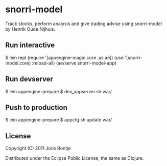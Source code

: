 # snorri-model

Track stocks, perform analysis and give trading advise using snorri-model by Henrik Oude Nijhuis.

## Run interactive
$ lein repl
(require '[appengine-magic.core :as ae])
(use '[snorri-model.core] :reload-all)
(ae/serve snorri-model-app)

## Run devserver
$ lein appengine-prepare
$ dev_appserver.sh war/

## Push to production
$ lein appengine-prepare
$ appcfg.sh update war/

## License

Copyright (C) 2011 Joris Bontje

Distributed under the Eclipse Public License, the same as Clojure.
